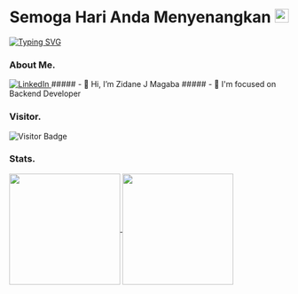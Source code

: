 <h1 align="center">Semoga Hari Anda Menyenangkan <img src="https://media.giphy.com/media/hvRJCLFzcasrR4ia7z/giphy.gif" width="25px" height="25px"> </h1> 

<p>
  <a href="https://git.io/typing-svg"><img src="https://readme-typing-svg.herokuapp.com/?font=Montserrat&weight=700&pause=1000&color=E02F09&width=435&lines=Melihat+kamu+bahagia+dengan+yang+lain" alt="Typing SVG" /></a>
</p>

### About Me.
<a href="https://www.linkedin.com/in/roby-purba-sakty-850927244/" target="_blank">
    <img alt="LinkedIn" src="https://img.shields.io/badge/LinkedIn-0077B5?style=for-the-badge&logo=linkedin&logoColor=white">
  </a>
##### - 👋 Hi, I’m Zidane J Magaba
##### - 💼 I'm focused on Backend Developer

### Visitor.
![Visitor Badge](https://visitor-badge.laobi.icu/badge?page_id=lastzidanemagaba)

### Stats.
<a href="https://github.com/lastzidanemagaba">
  <img height="200px" align="center" src="https://github-readme-stats.vercel.app/api?username=lastzidanemagaba&show_icons=true&count_private=true&hide_border=false&theme=vue-dark" />
</a>
<a href="https://github.com/lastzidanemagaba">
  <img height="200px" align="center" src="https://github-readme-stats.vercel.app/api/top-langs/?username=lastzidanemagaba&layout=compact&langs_count=20&count_private=true&hide_border=false&theme=vue-dark" />
</a>








